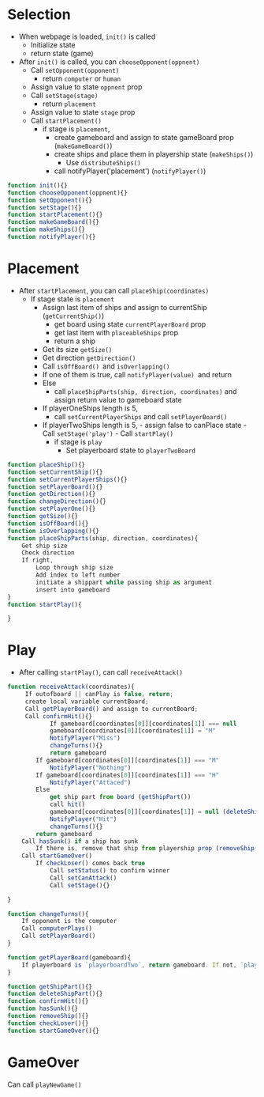# Selection

- When webpage is loaded, `init()` is called
    - Initialize state
    - return state (game)
- After `init()` is called, you can `chooseOpponent(oppnent)`
    - Call `setOpponent(opponent)`
       - return `computer` or `human`
    - Assign value to state `oppnent` prop
    - Call  `setStage(stage)`
      -  return  `placement`
    - Assign value to state `stage` prop
    - Call `startPlacement()`
      -  if stage is `placement`,
           - create gameboard and assign to state gameBoard prop  (`makeGameBoard()`)
           - create ships and place them in playership state (`makeShips()`)
             - Use `distributeShips()`
           - call notifyPlayer('placement') (`notifyPlayer()`)



```javascript
function init(){}
function chooseOpponent(oppnent){}
function setOpponent(){}
function setStage(){}
function startPlacement(){}
function makeGameBoard(){}
function makeShips(){}
function notifyPlayer(){}

```

# Placement

- After `startPlacement`, you can call `placeShip(coordinates)`
  - If stage state is `placement`
     -   Assign last item of ships and assign to currentShip (`getCurrentShip()`)
         -   get board using state `currentPlayerBoard` prop
         -   get last item with `placeableShips` prop
         -   return a ship
     -   Get its size `getSize()`
     -   Get direction `getDirection()`
     -   Call `isOffBoard() `and `isOverlapping()`
     -   If one of them is true, call `notifyPlayer(value) `and return
     -   Else 
         -   call `placeShipParts(ship, direction, coordinates)` and assign return value to gameboard state
     -   If playerOneShips length is 5,
         -   call `setCurrentPlayerShips` and call `setPlayerBoard()` 
       - If playerTwoShips length is 5, 
        - assign false to canPlace state
        - Call `setStage('play')`
        - Call `startPlay()`
          - if stage is `play`
             - Set playerboard state to `playerTwoBoard` 


```javascript
function placeShip(){}
function setCurrentShip(){}
function setCurrentPlayerShips(){}
function setPlayerBoard(){}
function getDirection(){}
function changeDirection(){}
function setPlayerOne(){}
function getSize(){}
function isOffBoard(){}
function isOverlapping(){}
function placeShipParts(ship, direction, coordinates){
    Get ship size
    Check direction
    If right,
        Loop through ship size
        Add index to left number
        initiate a shippart while passing ship as argument 
        insert into gameboard
}
function startPlay(){

}
```
# Play

- After calling `startPlay()`, can call `receiveAttack()`


```javascript
function receiveAttack(coordinates){
     If outofboard || canPlay is false, return;
     create local variable currentBoard;
     Call getPlayerBoard() and assign to currentBoard;
     Call confirmHit(){}
            If gameboard[coordinates[0]][coordinates[1]] === null
            gameboard[coordinates[0]][coordinates[1]] = "M"
            NotifyPlayer("Miss")
            changeTurns(){}
            return gameboard
        If gameboard[coordinates[0]][coordinates[1]] === "M"
            NotifyPlayer("Nothing")
        If gameboard[coordinates[0]][coordinates[1]] === "H"
            NotifyPlayer("Attaced")
        Else 
            get ship part from board (getShipPart())
            call hit()
            gameboard[coordinates[0]][coordinates[1]] = null (deleteShipPart())
            NotifyPlayer("Hit")
            changeTurns(){}
        return gameboard
    Call hasSunk() if a ship has sunk
        If there is, remove that ship from playership prop (removeShip())
    Call startGameOver()
        If checkLoser() comes back true
            Call setStatus() to confirm winner
            Call setCanAttack()
            Call setStage(){}

}

function changeTurns(){
    If opponent is the computer
    Call computerPlays()
    Call setPlayerBoard()
}

function getPlayerBoard(gameboard){
    If playerboard is `playerboardTwo`, return gameboard. If not, `playeroneboard`
}

function getShipPart(){}
function deleteShipPart(){}
function confirmHit(){}
function hasSunk(){}
function removeShip(){}
function checkLoser(){}
function startGameOver(){}
```

# GameOver
Can call `playNewGame()` 